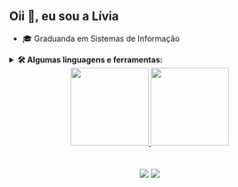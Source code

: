 ## Oii 👋, eu sou a Lívia

- 🎓 Graduanda em Sistemas de Informação

<details>
  <summary><b>🛠️ Algumas linguagens e ferramentas:</b></summary>
  <br/>
  <div style="display: inline_block">
    <img align="center" alt="Html" height="30" width="40" src="https://cdn.jsdelivr.net/gh/devicons/devicon/icons/html5/html5-plain.svg"/>
    <img align="center" alt="Css" height="30" width="40" src="https://cdn.jsdelivr.net/gh/devicons/devicon/icons/css3/css3-plain.svg"/>
    <img align="center" alt="Js" height="30" width="40" src="https://cdn.jsdelivr.net/gh/devicons/devicon/icons/javascript/javascript-original.svg"/>
    <img align="center" alt="Node" height="30" width="40" src="https://cdn.jsdelivr.net/gh/devicons/devicon/icons/nodejs/nodejs-plain.svg"/>
    <img align="center" alt="Jquery" height="30" width="40" src="https://cdn.jsdelivr.net/gh/devicons/devicon/icons/jquery/jquery-plain.svg"/>
    <img align="center" alt="Php" height="30" width="40" src="https://cdn.jsdelivr.net/gh/devicons/devicon/icons/php/php-plain.svg"/>
    <img align="center" alt="Git" height="30" width="40" src="https://cdn.jsdelivr.net/gh/devicons/devicon/icons/git/git-plain.svg"/>
    <img align="center" alt="VsCode" height="30" width="40" src="https://cdn.jsdelivr.net/gh/devicons/devicon/icons/vscode/vscode-original.svg"/>
  </div>
</details>
  
<div align="center">
  <a href="https://github.com/livalves">
  <img height="140em" src="https://github-readme-stats.vercel.app/api?username=livalves&show_icons=true&theme=radical&include_all_commits=true&count_private=true&hide=stars,issues"/>
  <img height="140em" src="https://github-readme-stats.vercel.app/api/top-langs/?username=livalves&layout=compact&langs_count=7&theme=dracula"/>
</div>

#
  
<div align="center"> 
  <a href = "mailto:liviamabelle@gmail.com"><img src="https://img.shields.io/badge/-Gmail-%23333?style=for-the-badge&logo=gmail&logoColor=white" target="_blank"></a>
  <a href="https://www.linkedin.com/in/livia--alves" target="_blank"><img src="https://img.shields.io/badge/LinkedIn-0077B5?style=for-the-badge&logo=linkedin&logoColor=white" target="_blank"></a> 
</div>
  
  
